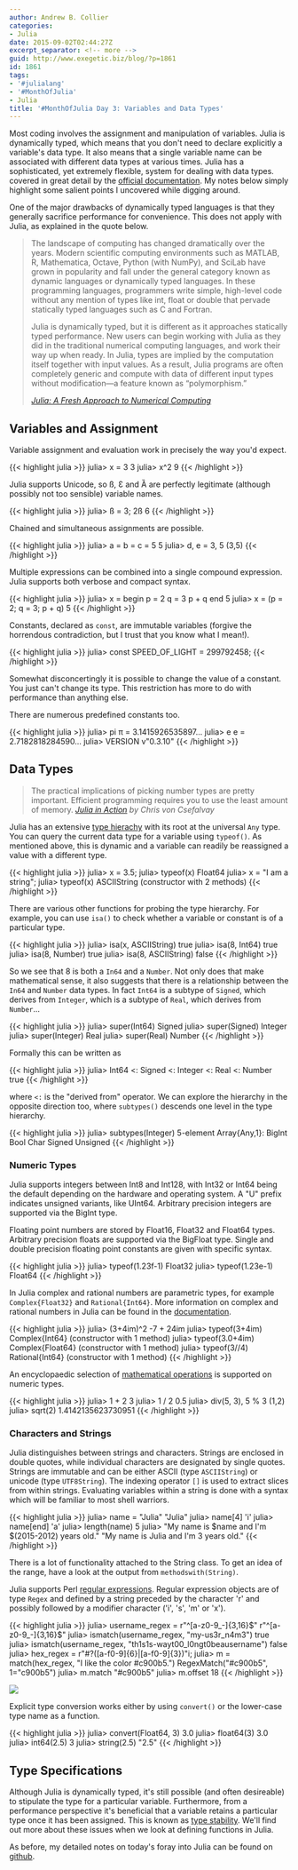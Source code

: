 ```yaml
---
author: Andrew B. Collier
categories:
- Julia
date: 2015-09-02T02:44:27Z
excerpt_separator: <!-- more -->
guid: http://www.exegetic.biz/blog/?p=1861
id: 1861
tags:
- '#julialang'
- '#MonthOfJulia'
- Julia
title: '#MonthOfJulia Day 3: Variables and Data Types'
---
```


<!--more-->

Most coding involves the assignment and manipulation of variables. Julia is dynamically typed, which means that you don't need to declare explicitly a variable's data type. It also means that a single variable name can be associated with different data types at various times. Julia has a sophisticated, yet extremely flexible, system for dealing with data types. covered in great detail by the [official documentation](http://julia.readthedocs.org/en/latest/manual/types/). My notes below simply highlight some salient points I uncovered while digging around.

One of the major drawbacks of dynamically typed languages is that they generally sacrifice performance for convenience. This does not apply with Julia, as explained in the quote below.

<blockquote>
The landscape of computing has changed dramatically over the years. Modern scientific computing environments such as MATLAB, R, Mathematica, Octave, Python (with NumPy), and SciLab have grown in popularity and fall under the general category known as dynamic languages or dynamically typed languages. In these programming languages, programmers write simple, high-level code without any mention of types like int, float or double that pervade statically typed languages such as C and Fortran.

Julia is dynamically typed, but it is different as it approaches statically typed performance. New users can begin working with Julia as they did in the traditional numerical computing languages, and work their way up when ready. In Julia, types are implied by the computation itself together with input values. As a result, Julia programs are often completely generic and compute with data of different input types without modification—a feature known as “polymorphism.”

<cite><a href="http://arxiv.org/abs/1411.1607">Julia: A Fresh Approach to Numerical Computing</a></cite>
</blockquote>

## Variables and Assignment

Variable assignment and evaluation work in precisely the way you'd expect.

{{< highlight julia >}}
julia> x = 3
3
julia> x^2
9
{{< /highlight >}}

Julia supports Unicode, so ß, Ɛ and Ȁ are perfectly legitimate (although possibly not too sensible) variable names.

{{< highlight julia >}}
julia> ß = 3; 2ß
6
{{< /highlight >}}

Chained and simultaneous assignments are possible.

{{< highlight julia >}}
julia> a = b = c = 5
5
julia> d, e = 3, 5
(3,5)
{{< /highlight >}}

Multiple expressions can be combined into a single compound expression. Julia supports both verbose and compact syntax.

{{< highlight julia >}}
julia> x = begin
         p = 2
         q = 3
         p + q
       end
5
julia> x = (p = 2; q = 3; p + q)
5
{{< /highlight >}}

Constants, declared as `const`, are immutable variables (forgive the horrendous contradiction, but I trust that you know what I mean!).

{{< highlight julia >}}
julia> const SPEED_OF_LIGHT = 299792458;
{{< /highlight >}}

Somewhat disconcertingly it is possible to change the value of a constant. You just can't change its type. This restriction has more to do with performance than anything else.

There are numerous predefined constants too.

{{< highlight julia >}}
julia> pi
π = 3.1415926535897...
julia> e
e = 2.7182818284590...
julia> VERSION
v"0.3.10"
{{< /highlight >}}

## Data Types

<blockquote>
The practical implications of picking number types are pretty important. Efficient programming requires you to use the least amount of memory.
<cite><a href="https://manning.com/books/julia-in-action">Julia in Action</a> by Chris von Csefalvay</cite> 
</blockquote>

Julia has an extensive [type hierachy](http://sidekick.windforwings.com/2013/03/print-julia-type-tree-with-juliatypesjl.html) with its root at the universal `Any` type. You can query the current data type for a variable using `typeof()`. As mentioned above, this is dynamic and a variable can readily be reassigned a value with a different type.

{{< highlight julia >}}
julia> x = 3.5;
julia> typeof(x)
Float64
julia> x = "I am a string";
julia> typeof(x)
ASCIIString (constructor with 2 methods)
{{< /highlight >}}

There are various other functions for probing the type hierarchy. For example, you can use `isa()` to check whether a variable or constant is of a particular type.

{{< highlight julia >}}
julia> isa(x, ASCIIString)
true
julia> isa(8, Int64)
true
julia> isa(8, Number)
true
julia> isa(8, ASCIIString)
false
{{< /highlight >}}

So we see that 8 is both a `In64` and a `Number`. Not only does that make mathematical sense, it also suggests that there is a relationship between the `In64` and `Number` data types. In fact `Int64` is a subtype of `Signed`, which derives from `Integer`, which is a subtype of `Real`, which derives from `Number`...

{{< highlight julia >}}
julia> super(Int64)
Signed
julia> super(Signed)
Integer
julia> super(Integer)
Real
julia> super(Real)
Number
{{< /highlight >}}

Formally this can be written as

{{< highlight julia >}} 
julia> Int64 <: Signed <: Integer <: Real <: Number
true
{{< /highlight >}}

where `<:` is the "derived from" operator. We can explore the hierarchy in the opposite direction too, where `subtypes()` descends one level in the type hierarchy.

{{< highlight julia >}}
julia> subtypes(Integer)
5-element Array{Any,1}:
 BigInt
 Bool
 Char
 Signed
 Unsigned
{{< /highlight >}}

### Numeric Types

Julia supports integers between Int8 and Int128, with Int32 or Int64 being the default depending on the hardware and operating system. A "U" prefix indicates unsigned variants, like UInt64. Arbitrary precision integers are supported via the BigInt type.

Floating point numbers are stored by Float16, Float32 and Float64 types. Arbitrary precision floats are supported via the BigFloat type. Single and double precision floating point constants are given with specific syntax.

{{< highlight julia >}}
julia> typeof(1.23f-1)
Float32
julia> typeof(1.23e-1)
Float64
{{< /highlight >}}

In Julia complex and rational numbers are parametric types, for example `Complex{Float32}` and `Rational{Int64}`. More information on complex and rational numbers in Julia can be found in the [documentation](http://julia.readthedocs.org/en/latest/manual/complex-and-rational-numbers/).

{{< highlight julia >}}
julia> (3+4im)^2
-7 + 24im
julia> typeof(3+4im)
Complex{Int64} (constructor with 1 method)
julia> typeof(3.0+4im)
Complex{Float64} (constructor with 1 method)
julia> typeof(3//4)
Rational{Int64} (constructor with 1 method)
{{< /highlight >}}

An encyclopaedic selection of [mathematical operations](http://docs.julialang.org/en/stable/manual/mathematical-operations/) is supported on numeric types.

{{< highlight julia >}}
julia> 1 + 2
3
julia> 1 / 2
0.5
julia> div(5, 3), 5 % 3
(1,2)
julia> sqrt(2)
1.4142135623730951
{{< /highlight >}}

### Characters and Strings

Julia distinguishes between strings and characters. Strings are enclosed in double quotes, while individual characters are designated by single quotes. Strings are immutable and can be either ASCII (type `ASCIIString`) or unicode (type `UTF8String`). The indexing operator `[]` is used to extract slices from within strings. Evaluating variables within a string is done with a syntax which will be familiar to most shell warriors.

{{< highlight julia >}}
julia> name = "Julia"
"Julia"
julia> name[4]
'i'
julia> name[end]
'a'
julia> length(name)
5
julia> "My name is $name and I'm $(2015-2012) years old."
"My name is Julia and I'm 3 years old."
{{< /highlight >}}

There is a lot of functionality attached to the String class. To get an idea of the range, have a look at the output from `methodswith(String)`.

Julia supports Perl [regular expressions](http://www.regular-expressions.info/reference.html). Regular expression objects are of type `Regex` and defined by a string preceded by the character 'r' and possibly followed by a modifier character ('i', 's', 'm' or 'x').

{{< highlight julia >}}
julia> username_regex = r"^[a-z0-9_-]{3,16}$"
r"^[a-z0-9_-]{3,16}$"
julia> ismatch(username_regex, "my-us3r_n4m3")
true
julia> ismatch(username_regex, "th1s1s-wayt00_l0ngt0beausername")
false
julia> hex_regex = r"#?([a-f0-9]{6}|[a-f0-9]{3})"i;
julia> m = match(hex_regex, "I like the color #c900b5.")
RegexMatch("#c900b5", 1="c900b5")
julia> m.match
"#c900b5"
julia> m.offset
18
{{< /highlight >}}

[<img src="/img/2015/09/consecutive_vowels.png">](http://imgs.xkcd.com/comics/consecutive_vowels.png)

Explicit type conversion works either by using `convert()` or the lower-case type name as a function.

{{< highlight julia >}}
julia> convert(Float64, 3)
3.0
julia> float64(3)
3.0
julia> int64(2.5)
3
julia> string(2.5)
"2.5"
{{< /highlight >}}

## Type Specifications

Although Julia is dynamically typed, it's still possible (and often desireable) to stipulate the type for a particular variable. Furthermore, from a performance perspective it's beneficial that a variable retains a particular type once it has been assigned. This is known as [type stability](http://www.johnmyleswhite.com/notebook/2013/12/06/writing-type-stable-code-in-julia/). We'll find out more about these issues when we look at defining functions in Julia.

As before, my detailed notes on today's foray into Julia can be found on [github](https://github.com/DataWookie/MonthOfJulia).
